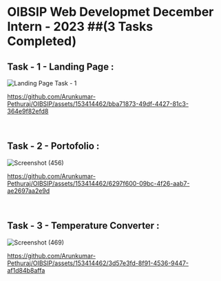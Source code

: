 # OIBSIP Web Developmet December Intern - 2023 ##(3 Tasks Completed)

## Task - 1 - Landing Page :

![Landing Page Task - 1](https://github.com/Arunkumar-Pethuraj/OIBSIP/assets/153414462/ac082265-6fa2-402b-9303-93527dafa17f)


https://github.com/Arunkumar-Pethuraj/OIBSIP/assets/153414462/bba71873-49df-4427-81c3-364e9f82efd8

<br/>

## Task - 2 - Portofolio :

![Screenshot (456)](https://github.com/Arunkumar-Pethuraj/OIBSIP/assets/153414462/cd266f9d-d808-4b75-a1a3-d5a3ed4dcfbb)


https://github.com/Arunkumar-Pethuraj/OIBSIP/assets/153414462/6297f600-09bc-4f26-aab7-ae2697aa2e9d

<br/>

## Task - 3 - Temperature Converter :

![Screenshot (469)](https://github.com/Arunkumar-Pethuraj/OIBSIP/assets/153414462/8a75dab4-689c-42f2-a852-979ffb0dffb5)


https://github.com/Arunkumar-Pethuraj/OIBSIP/assets/153414462/3d57e3fd-8f91-4536-9447-af1d84b8affa




